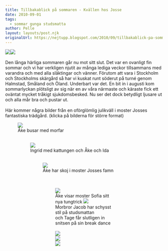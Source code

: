 ```yaml
---
title: Tillbakablick på sommaren - Kvällen hos Josse
date: 2010-09-01
tags: 
  - sommar gunga studsmatta	
author: Pelle
layout: layouts/post.njk
originalUrl: https://nejtupp.blogspot.com/2010/09/tillbakablick-pa-sommaren-del-1.html
---
```


<img src="../../../../img/Hos+Josefin-_MG_3000.jpg"><img src="../../../../img/Hos+Josefin-_MG_2918.jpg"><br><br>Den långa härliga sommaren går nu mot sitt slut. Det var en ovanligt fin sommar och vi har verkligen njutit av många lediga veckor tillsammans med varandra och med alla släktingar och vänner. Förutom att vara i Stockholm och Stockholms skärgård så har vi kuskat runt söderut på turné genom Halmstad, Småland och Öland. Underbart var det. En bit in i augusti kom sommarlyckan plötsligt av sig när en av våra närmaste och käraste fick ett oväntat mycket tråkigt sjukdomsbesked. Nu ser det dock betydligt ljusare ut och alla mår bra och pustar ut.<br><br>Här kommer några bilder från en oförglömlig julikväll i moster Josses fantastiska trädgård. (klicka på bilderna för större format)<br>

<figure>
	<img src="../../../../img/Hos+Josefin-_MG_2855.jpg">
	<figcaption>Åke busar med morfar<br></span></span></div><br>

<figure>
	<img src="../../../../img/Hos+Josefin-_MG_2868.jpg">
	<figcaption>Ingrid med kattungen och Åke och Ida<br><br></span></span></div>

<figure>
	<img src="../../../../img/Hos+Josefin-_MG_2905.jpg">
	<figcaption>Åke har skoj i moster Josses famn<br><br></span></div><br>

<figure>
	<img src="../../../../img/Hos+Josefin-_MG_2927.jpg">
	<figcaption>Åke visar moster Sofia sitt nya tungtrick</span> </span></div><img src="../../../../img/Hos+Josefin-_MG_2939.jpg">
	<figcaption>Morbror Jacob har schysst stil på studsmattan<br>och Tage får slutligen in snitsen på sin break dance </span></span></div><br><br><img src="../../../../img/Hos+Josefin-_MG_3054.jpg"><br><img src="../../../../img/Hos+Josefin-_MG_3055.jpg"><br><img src="../../../../img/Hos+Josefin-_MG_3057.jpg">
